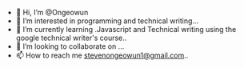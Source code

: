 - 👋 Hi, I’m @Ongeowun
- 👀 I’m interested in programming and technical writing...
- 🌱 I’m currently learning .Javascript and Technical writing using the google technical writer's course..
- 💞️ I’m looking to collaborate on ...
- 📫 How to reach me stevenongeowun1@gmail.com..

<!---
Ongeowun/Ongeowun is a ✨ special ✨ repository because its `README.md` (this file) appears on your GitHub profile.
You can click the Preview link to take a look at your changes.
--->
